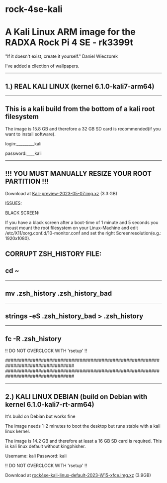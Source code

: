# rock-4se-kali
# A Kali Linux ARM image for the RADXA Rock Pi 4 SE - rk3399t

"If it doesn't exist, create it yourself." Daniel Wieczorek

I've added a cllection of wallpapers.

-------------------
1.) REAL KALI LINUX            (kernel 6.1.0-kali7-arm64)
-------------------
---------------------------------------------------------------
This is a kali build from the bottom of a kali root filesystem
---------------------------------------------------------------

The image is 15.8 GB and therefore a 32 GB SD card is recommended(if you want to install software). 

login:_________kali

password:____kali

-----------------------------------------------------
!!! YOU MUST MANUALLY RESIZE YOUR ROOT PARTITION !!!
-----------------------------------------------------

Download at <a href="https://drive.google.com/file/d/1ThpTQD_hTV_XHnc50TdDmaR5FZ2aM5Li/view?usp=sharing">Kali-preview-2023-05-07.img.xz</a> (3.3 GB)

ISSUES:

BLACK SCREEN:

If you have a black screen after a boot-time of 1 minute and 5 seconds you moust mount the root filesystem on your Linux-Machine and edit /etc/X11/xorg.conf.d/10-monitor.conf and set the right Screenresolution(e.g.: 1920x1080).

CORRUPT ZSH_HISTORY FILE:
-----------------------------------------------------
cd ~
-----------------------------------------------------
-----------------------------------------------------
mv .zsh_history .zsh_history_bad
-----------------------------------------------------
-----------------------------------------------------
strings -eS .zsh_history_bad > .zsh_history
-----------------------------------------------------
-----------------------------------------------------
fc -R .zsh_history
-----------------------------------------------------


!! DO NOT OVERCLOCK WITH 'rsetup' !!

#################################################################################
#################################################################################


---------------------
2.) KALI LINUX DEBIAN          (build on Debian with kernel 6.1.0-kali7-rt-arm64)
---------------------
It's build on Debian but works fine

The image needs 1-2 minutes to boot the desktop but runs stable with a kali linux kernel.

The image is 14.2 GB and therefore at least a 16 GB SD card is required.
This is kali linux default without kingphisher.

Username: kali
Password: kali

!! DO NOT OVERCLOCK WITH 'rsetup' !!

Download at <a href="https://drive.google.com/file/d/1sig3IbY23cuAeM2c20aRQESbx57z_mBA/view?usp=sharing">rock4se-kali-linux-default-2023-W15-xfce.img.xz</a> (3.9GB)
